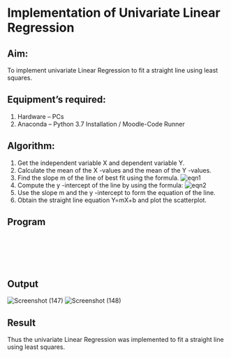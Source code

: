 # Implementation of Univariate Linear Regression
## Aim:
To implement univariate Linear Regression to fit a straight line using least squares.
## Equipment’s required:
1.	Hardware – PCs
2.	Anaconda – Python 3.7 Installation / Moodle-Code Runner
## Algorithm:
1.	Get the independent variable X and dependent variable Y.
2.	Calculate the mean of the X -values and the mean of the Y -values.
3.	Find the slope m of the line of best fit using the formula.
 ![eqn1](./eq1.jpg)
4.	Compute the y -intercept of the line by using the formula:
![eqn2](./eq2.jpg)  
5.	Use the slope m and the y -intercept to form the equation of the line.
6.	Obtain the straight line equation Y=mX+b and plot the scatterplot.
## Program
```






```
## Output
![Screenshot (147)](https://github.com/user-attachments/assets/4357fd5f-c306-4288-a969-1f14612fa6aa)
![Screenshot (148)](https://github.com/user-attachments/assets/2ba4f3b1-8e6e-448c-b735-d36d6c73c801)



## Result
Thus the univariate Linear Regression was implemented to fit a straight line using least squares.
